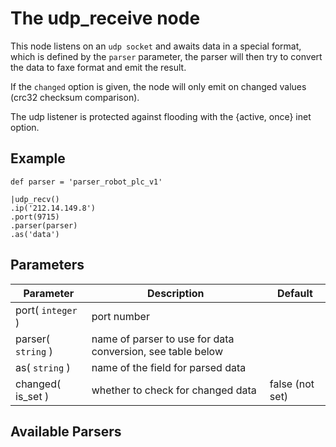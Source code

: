 The udp_receive node
=====================

This node listens on an `udp socket` and awaits data in a special format, which is defined
by the `parser` parameter, the parser will then try to convert the data to faxe format and emit the
result.

If the `changed` option is given, the node will only emit on changed values (crc32 checksum comparison).

The udp listener is protected against flooding with the {active, once} inet option.

Example
-------

```dfs  
def parser = 'parser_robot_plc_v1'

|udp_recv()
.ip('212.14.149.8')
.port(9715)
.parser(parser)
.as('data')
```     


Parameters
----------

| Parameter          | Description                                                | Default         |
|--------------------|------------------------------------------------------------|-----------------|
| port( `integer` )  | port number                                                |                 |
| parser( `string` ) | name of parser to use for data conversion, see table below |                 |
| as( `string` )     | name of the field for parsed data                          |                 |
| changed( is_set )  | whether to check for changed data                          | false (not set) |

Available Parsers
-----------------
 